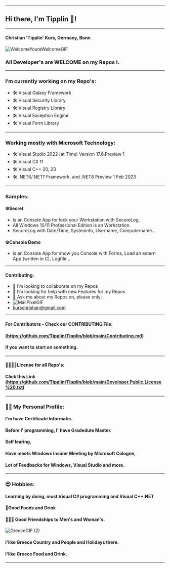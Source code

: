 ----
## Hi there, I'm Tipplin 👋!
----
#### Christian 'Tipplin' Kurs, Germany, Bonn
![WelcomeYoureWelcomeGIF](https://user-images.githubusercontent.com/40143278/219647788-01421969-a94e-4688-8ce6-14e39193a6c6.gif)
### All Developer's are WELCOME on my Repos !.
<!--
**Tipplin/Tipplin** is a ✨ _special_ ✨ repository because its `README.md` (this file) appears on your GitHub profile.
-->
----
### I’m currently working on my Repo's:
- 🛠️ Visual Galaxy Framework
- 🛠️ Visual Security Library
- 🛠️ Visual Registry Library
- 🛠️ Visual Exception Engine
- 🛠️ Visual Form Library
----
### Working mostly with Microsoft Technology:
- 🛠️ Visual Studio 2022 (at Time) Version 17.6.Preview 1
- 🛠️ Visual C# 11
- 🛠️ Visual C++ 20, 23
- 🛠️ .NET6/.NET7 Framework, and .NET8 Preview 1 Feb 2023
----
### Samples:
#### ⚙️Secret
- is an Console App for lock your Workstation with SecureLog,
- All Windows 10/11 Professional Edition is an Workstation.
- SecureLog with Date/Time, Systeninfo, Username, Computername...
#### ⚙️Console Demo
- is an Console App for show you Console with Forms, Load an extern App (written in C), Logfile...
----
#### Contributing:
- 👯 I’m looking to collaborate on my Repos
- 🤔 I’m looking for help with new Features for my Repos
- 💬 Ask me about my Repos on, please only:
- ![MailPixelGIF](https://user-images.githubusercontent.com/40143278/220922489-95805a01-03ac-4964-8f16-b4c06c13bfaf.gif)
- kurschristian@gmail.com
----
#### For Contributors - Check our CONTRIBUTING File: 
#### (https://github.com/Tipplin/Tipplin/blob/main/Contributing.md)
#### if you want to start on something.
----
#### 👩‍🦰👨‍🦰License for all Repo's:
#### Click this Link (https://github.com/Tipplin/Tipplin/blob/main/Developer.Public.License%20.txt)
----
### 👨‍🦰 My Personal Profile:
#### I'm have Certificate Informatic.
#### Before I' programming, I' have Gradedute Master.
#### Self learing.
#### Have meets Windows Insider Meeting by Microsoft Cologne,
#### Lot of Feedbacks for Windows, Visual Studio and more.
----
### 😍 Hobbies:
#### Learning by doing, most Visual C# programming and Visual C++.NET
#### 🥗Good Foods and Drink
####  👨👩‍🦰 Good Friendships to Men's and Woman's.
![GreeceGIF (2)](https://user-images.githubusercontent.com/40143278/218132199-e9cf6afc-0499-4531-a509-ea2d7bba7efd.gif)
#### I'like Greece Country and People and Holidays there.
#### I'like Greece Food and Drink.
---- 






